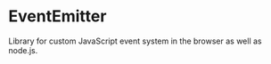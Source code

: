 EventEmitter
============

Library for custom JavaScript event system in the browser as well as node.js.
